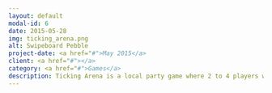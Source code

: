 ```yaml
---
layout: default
modal-id: 6
date: 2015-05-28
img: ticking_arena.png
alt: Swipeboard Pebble
project-date: <a href="#">May 2015</a>
client: <a href="#"></a>
category: <a href="#">Games</a>
description: Ticking Arena is a local party game where 2 to 4 players will be part of intense but yet simple battles where time is of the essence. The players will have different arenas to choose and every arena will have its own secrets and hidden traps to be explored and used against the other players.<br /><br /><iframe width="560" height="315" src="https://www.youtube.com/embed/fTmYdQFSmYE" frameborder="0" allowfullscreen></iframe><br /><br />
---
```

